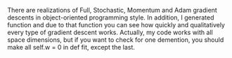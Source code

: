 There are realizations of Full, Stochastic, Momentum and Adam gradient descents in object-oriented programming style.
In addition, I generated function and due to that function you can see how quickly and qualitatively every type of gradient descent works.
Actually, my code works with all space dimensions, but if you want to check for one demention, you should make all self.w = 0 in def fit, except the last.
